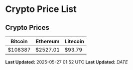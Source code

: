 # Crypto Price List

## Crypto Prices
| Bitcoin | Ethereum | Litecoin |
| ------- | -------- | -------- |
| $108387 | $2527.01 | $93.79 |
**Last Updated:** 2025-05-27 01:52 UTC
**Last Updated:** $DATE$
